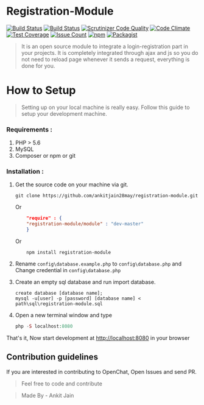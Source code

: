 

# Registration-Module

[![Build Status](https://travis-ci.org/ankitjain28may/registration-module.svg?branch=master)](https://travis-ci.org/ankitjain28may/registration-module)
[![Build Status](https://status.continuousphp.com/git-hub/ankitjain28may/registration-module?token=bc2756bb-c28b-4896-a3cb-ca62ef41f3cb&branch=master)](https://continuousphp.com/git-hub/ankitjain28may/registration-module)
[![Scrutinizer Code Quality](https://scrutinizer-ci.com/g/ankitjain28may/registration-module/badges/quality-score.png?b=master)](https://scrutinizer-ci.com/g/ankitjain28may/registration-module/?branch=master)
[![Code Climate](https://codeclimate.com/github/ankitjain28may/registration-module/badges/gpa.svg)](https://codeclimate.com/github/ankitjain28may/registration-module)
[![Test Coverage](https://codeclimate.com/github/ankitjain28may/registration-module/badges/coverage.svg)](https://codeclimate.com/github/ankitjain28may/registration-module/coverage)
[![Issue Count](https://codeclimate.com/github/ankitjain28may/registration-module/badges/issue_count.svg)](https://codeclimate.com/github/ankitjain28may/registration-module)
[![npm](https://img.shields.io/npm/dt/registration-module.svg?style=flat-square)](https://www.npmjs.com/package/registration-module)
[![Packagist](https://img.shields.io/packagist/dt/registration-module/module.svg?style=flat-square)](https://packagist.org/packages/registration-module/module)

> It is an open source module to integrate a login-registration part in your projects. It is completely integrated through ajax and js so you do not need to reload page whenever it sends a request, everything is done for you.


# How to Setup
> Setting up on your local machine is really easy. Follow this guide to setup your development machine.

### Requirements :

1. PHP > 5.6
2. MySQL
3. Composer or npm or git

### Installation :

1. Get the source code on your machine via git.

    ```shell
    git clone https://github.com/ankitjain28may/registration-module.git
    ```
    Or
    ```json
        "require" : {
        "registration-module/module" : "dev-master"
        }
    ```
    Or
    ```shell
        npm install registration-module
    ```

2. Rename `config\database.example.php` to `config\database.php` and Change credential in `config\database.php`

3. Create an empty sql database and run import database.

    ```mysql
    create database [database name];
    mysql -u[user] -p [password] [database name] < path\sql\registration-module.sql
    ```

4. Open a new terminal window and type

    ```php
    php -S localhost:8080
    ```
That's it, Now start development at [http://localhost:8080](http://localhost:8080) in your browser

## Contribution guidelines

If you are interested in contributing to OpenChat, Open Issues and send PR.
> Feel free to code and contribute

>Made By - Ankit Jain
